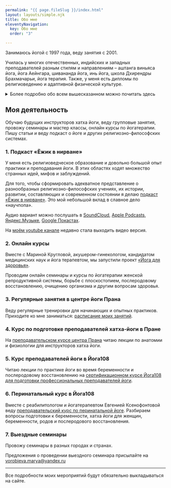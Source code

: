 ```yaml
---
permalink: "{{ page.fileSlug }}/index.html"
layout: layouts/simple.njk
title: Обо мне
eleventyNavigation:
  key: Обо мне
  order: "3"

---
```


Занимаюсь йогой с 1997 года, веду занятия с 2001.

Училась у многих отечественных, индийских и западных преподавателей разным стилям и направлениям – аштанга виньяса йога, йога Аейнгара, шивананда йога, инь йога, школа Дхирендры Брахмачарьи, йога терапия. Также, у меня есть дипломы по религиоведению и адаптивной физической культуре.

<details><summary>Более подробно обо всем вышесказанном можно почитать здесь</summary>
В жизни не бывает ненужных, бесполезных знаний. Иногда, какое-то увлечение приводит к совершенно неожиданным последствиям. Я с детства увлекалась живописью, хотя таланта к рисованию у меня нет и желания стать художником не было никогда. Другое дело — смотреть картины и читать об искусстве.

В старших классах школы мне попалась прекрасная книга Н.С. Николаевой «Декоративное искусство Японии», которую перечитала раз десять. Между чашками для чайных церемоний, искусством гравюры и росписи ширм промелькнуло слово Индия.

Буквально на следующий день дома нашла несколько томов Махабхараты, прочтение которых окончательно свернуло мою голову в совершенно определенную сторону — на полуостров Индостан. Поскольку параллельно, в силу некоторых проблем со здоровьем, я была озабочена поиском системы для укрепления чахлого организма, альтернатив йоге не осталось.

Хатха йогой начала заниматься на первом курсе института. Вольная жизнь студентки дневного отделения позволила к моменту получения диплома  окончательно определиться с дальнейшей жизнью – по полученной специальности (юрист, налоговое право) я не работала никогда.

Несколько лет посвятила йоге Айенгара, прекрасная база для новичка. Через некоторое время захотелось чего-то более сложного и динамичного, после недолгих поисков, в то время выбор был не большой, попала на занятия к Светлане Светлаковой, она преподавала по системе Андрея Сидерского и Кали Рэй.

Это был дивный новый мир, в который нырнула уже полностью. Поездки на семинары к Андрею Сидерскому, Андрею Лаппе, Анатолию Зенченко и другим известным в то время преподавателям дали огромное вдохновение заниматься дальше и больше. В 2001 году начала вести занятия.

С того времени много у кого успела поучиться. Уверена, что перечисление фамилий и регалий не самое интересное чтение. Но, хочется отметить стили и преподавателей, оказавших на мою практику и преподавание самое существенное влияние:

1. Доктор Мунусами Мадаван (Шивананда йога) — пример настоящего йогина не только в зале, но и в жизни. Мой учитель пранаямы, шаткарм, йогатерапии и, конечно же, «запредельных» асан.
2. Школа Дхирендры Брахмачарьи, к сожалению, не очень популярна на западе. Между тем, это самобытная, интересная и глубокая система, дающая целостный подход. Обучалась у Бал Мукунд Сингха, ученика основателя метода.
3. Аштанга йога. Начала заниматься этим мощным, динамичным стилем в 2005 году у Шри Паттабхи Джойса, в 2010 получила авторизацию, право на преподавание, у его внука Шарата Рангасвами.
4. В 2008 году закончила курс по йогатерапии и лечебной физкультуре у Сергея Агапкина и Артема Фролова. Теперь, у каждого из них своя прекрасная система. Продолжаю учиться у обоих и сейчас, что и вам советую.
5. Преподавательский курс «Анатомия йоги, Инь йога» Поля Грилли дал многое в понимании биомеханики движений в асанах и виньясах, а четкая структура и очень «плотное» изложение материала послужили примером, когда я сама стала обучать будущих инструкторов йоги.

Закончила религиоведческий факультет <a href="https://sfi.ru/" rel="nofollow">СФИ</a> (Свято-Филаретовский Православный Христианский Университет), здесь я получила возможность учиться у прекрасных специалистов по христианству, индологии, исламу, иудаизму, буддизму, истории и феноменологии религий. Активно рекомендую тем, кто интересуется вопросами религиозной философии именно как научной дисциплиной.
</details>

## Моя деятельность

Обучаю будущих инструкторов хатха йоги, веду групповые занятия, провожу семинары и мастер классы, онлайн курсы по йогатерапии. Пишу статьи и веду подкаст о йоге и других религиозно-философских системах.

### 1. Подкаст «Ёжик в нирване»
У меня есть религиоведческое образование и довольно большой опыт практики и преподавания йоги. В этих областях  ходят множество странных идей, мифов и заблуждений.

Для того, чтобы сформировать адекватное представление о разнообразных религиозно-философских учениях, их истории, развитии, составляющих и современном состоянии я делаю <a href="/podcast/">подкаст «Ёжик в нирване»</a>. Это мой небольшой вклад в славное дело «научпопа».

Аудио вариант можно послушать в <a href="https://soundcloud.com/hedgehoginnirvana" rel="nofollow">SoundCloud</a>, <a href="https://podcasts.apple.com/ru/podcast/%D0%B5%D0%B6%D0%B8%D0%BA-%D0%B2-%D0%BD%D0%B8%D1%80%D0%B2%D0%B0%D0%BD%D0%B5/id1443097375" rel="nofollow">Apple Podcasts</a>, <a href="https://music.yandex.ru/album/6965485" rel="nofollow">Яндекс.Музыке</a>, <a href="https://podcasts.google.com/feed/aHR0cDovL2ZlZWRzLnNvdW5kY2xvdWQuY29tL3VzZXJzL3NvdW5kY2xvdWQ6dXNlcnM6NTM2ODI3OTUwL3NvdW5kcy5yc3M?sa=X&ved=2ahUKEwjkw8rksrzuAhUD44UKHdFxBRoQ9sEGegQIARAC" rel="nofollow">Google Покастах</a>.

На <a href="https://www.youtube.com/channel/UCDO1zjq34CrgHe2wCNwwMmg" rel="nofollow">моём youtube канале</a> недавно стала выходить видео версия.

### 2. Онлайн курсы
Вместе с Мариной Кругловой, акушером-гинекологом, кандидатом медицинских наук и йога терапевтом, мы запустили проект <a href="https://yoga-for-health.ru/">«Йога для здоровья»</a>.

Проводим онлайн семинары и курсы по йогатерапии женской репродуктивной системы, борьбе с плоскостопием, послеродовому восстановлению, очищению организма и другим вопросам здоровья.

### 3. Регулярные занятия в центре йоги Прана
Веду регулярные тренировки для начинающих и опытных практиков. Приходите ко мне заниматься: <a href="http://pranayoga.ru/master/vorobeva" rel="nofollow">расписание моих занятий</a>.

### 4. Курс по подготовке преподавателей хатха-йоги в Пране
На <a href="https://yogateach.ru/" rel="nofollow">преподавательском курсе центра Прана</a> читаю лекции по анатомии и физиологии для инструкторов хатха йоги.

### 5. Курс преподавателей йоги в Йога108
Читаю лекции по практике йоги во время беременности и послеродовому восстановлению на <a href="http://www.yoga108.com/teachers-training/" rel="nofollow">cертификационном курсе Йога108 для подготовки профессиональных преподавателей йоги</a>.

### 6. Перинатальный курс в Йога108
Вместе с реабилитологом и йогатерапевтом Евгенией Ксенофонтовой веду <a href="http://www.yoga108.com/mama-yoga108/" rel="nofollow">преподавательский курс по перинатальной йоге</a>. Разбираем вопросы подготовки к беременности, хатха йоги для женщин, беременности, родов и послеродового восстановления.

### 7. Выездные семинары
Провожу семинары в разных городах и странах.

Предложения о проведении выездного семинара присылайте на <a href="mailto:vorobieva.marya@yandex.ru">vorobieva.marya@yandex.ru</a>

<hr>

Все подробности моих мероприятий будут обязательно выкладываться на сайте.
